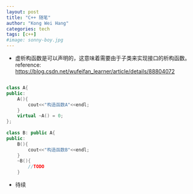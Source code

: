```yaml
---
layout: post
title: "C++ 随笔"
author: "Kong Wei Hang"
categories: tech
tags: [c++]
#image: sonny-boy.jpg
---
```



- 虚析构函数是可以声明的，这意味着需要由于子类来实现接口的析构函数。
reference: https://blog.csdn.net/wufeifan_learner/article/details/88804072
```C++

class A{
public:
    A(){
    	cout<<"构造函数A"<<endl;
    }
    virtual ~A() = 0;
};
 
class B: public A{
public:
    B(){
        cout<<"构造函数B"<<endl;
    }
    ~B(){ 
        //TODO
    }

```

- 待续
